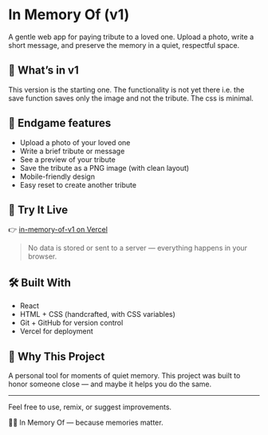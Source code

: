# In Memory Of (v1)

A gentle web app for paying tribute to a loved one. Upload a photo, write a short message, and preserve the memory in a quiet, respectful space.

## 🌿 What’s in v1

This version is the starting one. The functionality is not yet there i.e. the save function saves only the image and not the tribute. The css is minimal.

## 🧠 Endgame features

- Upload a photo of your loved one
- Write a brief tribute or message
- See a preview of your tribute
- Save the tribute as a PNG image (with clean layout)
- Mobile-friendly design
- Easy reset to create another tribute

## 🚀 Try It Live

👉 [in-memory-of-v1 on Vercel](https://in-memory-of-v1.vercel.app)

> No data is stored or sent to a server — everything happens in your browser.

## 🛠️ Built With

- React
- HTML + CSS (handcrafted, with CSS variables)
- Git + GitHub for version control
- Vercel for deployment

## 🙏 Why This Project

A personal tool for moments of quiet memory. This project was built to honor someone close — and maybe it helps you do the same.

---

Feel free to use, remix, or suggest improvements.

📸💬 In Memory Of — because memories matter.
